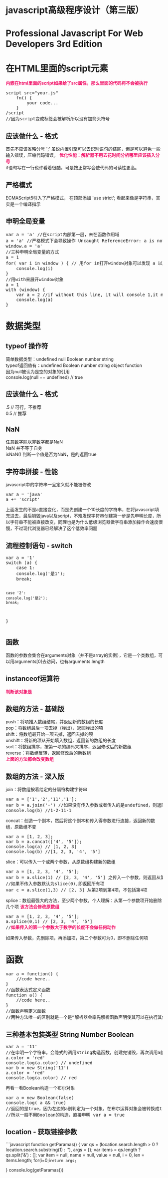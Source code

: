 <style type="text/css">
strong {
	 color: #f20b64;
}
</style>
<h1>javascript高级程序设计（第三版）</h1>
<h1>Professional Javascript For Web Developers 3rd Edition</h1>
<h1>在HTML里面的script元素</h1>
<p>
	<strong>内嵌在html里面的script如果给了src属性，那么里面的代码将不会被执行</strong>
<pre>
script src="your.js"
	fn() {
		your code...
	}
/script
//因为script变成标签会被解析所以没有加箭头符号
</pre>
</p>
<h2>应该做什么 - 格式</h2>
<p>
	首先不应该省略分号 ';' 虽说内置引擎可以去识别语句的结尾，但是可以避免一些输入错误，压缩代码错误。
	<strong>优化性能：解析器不用去花时间分析哪里应该插入分号</strong><br>
	if语句写在一行也许看着很酷，可是按正常写会使代码的可读性更高。
</p>
<h2>严格模式</h2>
<p>
	ECMAScript5引入了严格模式， 在顶部添加 'use strict'; 看起来像是字符串，其实是一个编译指示
</p>
<h2>申明全局变量</h2>
<pre>
var a = 'a' //在script内部第一层，未在函数作用域
a = 'a' //严格模式下会导致操作 Uncaught ReferenceError: a is not defined
window.a = 'a'
//三种申明全局变量的方式
a = 1
for( var i in window ) { // 用for in打开window对象可以发现 a 以及 i。如果变成let申明就不能获取到i，也就是一个申明全局变量以及作用域的问题
	console.log(i)
}
//用with来展开window对象
a = 1
with (window) {
	var a = 2 //if without this line, it will console 1,it means a is a property in object:window
	console.log(a)
}
</pre>
<h1>数据类型</h1>
<h2>typeof 操作符</h2>
<p>
	简单数据类型：undefined null Boolean number string <br>
	typeof返回值有：undefined Boolean number string object function <br>
	因为null被认为是空的对象的引用 <br>
	console.log(null == undefined) // true
</p>
<h2>应该做什么 - 格式</h2>
<p>
	.5 // 可行，不推荐 <br>
	0.5 // 推荐
</p>
<h2>NaN</h2>
<p>
	任意数字除以非数字都是NaN <br>
	NaN 并不等于自身 <br>
	isNaN() 判断一个值是否为NaN，是的返回true
</p>
<h2>字符串拼接 - 性能</h2>
<p>
	javascript中的字符串一旦定义就不能被修改 <br>
<pre>
var a = 'java'
a += 'script'
</pre>
上面发生的不是a直接变化，而是先创建一个10长度的字符串，在将javascript填充进去，最后销毁java以及script，不难发现字符串创建第一步是先申明长度，所以字符串不能被直接改变，同理也是为什么低级浏览器做字符串添加操作会速度很慢，不过现代浏览器已经解决了这个低效率问题
</p>
<h2>流程控制语句 - switch</h2>
<pre>
var a = '1'
switch (a) {
	case 1:
	console.log('是1');
	break;

	case '2':
	console.log('是2');
	break;
}
</pre>
<h2>函数</h2>
<p>
	函数的参数会集合在arguments对象（并不是array的实例），它是一个类数组，可以用arguments[0]去访问，也有arguments.length	
</p>
<h2>instanceof运算符</h2>
<p>
	<strong>判断该对象是</strong>
</p>
<h2>数组的方法 - 基础版</h2>
<p>
	push：将项推入数组结尾，并返回新的数组的长度 <br>
	pop：将数组最后一项去掉（弹出），返回弹出的项 <br>
	shift：将数组最开始一项去掉，返回去掉的项 <br>
	unshift：将新的项从开始填入数组，返回新的数组的长度 <br>
	sort：将数组排序，按第一项的编码来排序，返回修改后的新数组 <br>
	reverse：将数组反转，返回修改后的新数组 <br>
	<strong>上面的方法都会改变数组</strong> <br>
</p>
<h2>数组的方法 - 深入版</h2>
<p>
	join：将数组按着给定的分隔符构建字符串
<pre>
var a = ['1','2','11','1'];
var b = a.join('-') //如果没有传入参数或者传入的是undefined，则返回1,2,11,1 以逗号作为分隔符，类似toString()
console.log(b) //1-2-11-1	
</pre>
	concat：创造一个副本，然后将这个副本和传入得参数进行连接，返回新的数组，原数组不变
<pre>
var a = [1, 2, 3];
var b = a.concat(['4', '5']);
console.log(a) // [1, 2, 3]
console.log(b) //[1, 2, 3, '4', '5']
</pre>
	slice：可以传入一个或两个参数，从原数组构建新的数组
<pre>
var a = [1, 2, 3, '4', '5'];
var b = a.slice(1) // [2, 3, '4', '5'] 之传入一个参数，则返回从第几项到最后一项
//如果不传入参数默认为slice(0),即返回所有项
var c = a.slice(1,3) // [2, 3] 从第2项到第4项，不包括第4项
</pre>
	splice：数组最强大的方法，至少两个参数，个人理解：从第一个参数项开始删除几个项 <strong>该方法会修改原数组</strong> <br>
<pre>
var a = [1, 2, 3, '4', '5'];
a.splice(0,1) // [2, 3, '4', '5'] 
//<strong>如果传入的第一个参数大于数字的长度不会做任何动作</strong>
</pre>
	如果传入参数，先删除项，再添加项，第二个参数可为0，即不删除任何项
</p>
<h1>函数</h1>
<pre>
var a = function() {
	//code here..
}
//函数表达式定义函数
function a() {
	//code here..
}
//函数声明定义函数
//两种方法唯一的区别就是一个是“解析器会率先解析函数声明使其可以在执行其他表达式可以调用”
</pre>  
<h2>三种基本包装类型 String Number Boolean</h2>                                          
<p>
<pre>
var a = '11'
//在申明一个字符串，会隐式的调用String构造函数，创建完销毁，再次调用a就不会是一个对象，而是一个字符串
a.color = 'red'
console.log(a.color) // undefined
var b = new String('11')
a.color = 'red'
console.log(a.color) // red
</pre>
	再看一看Boolean构造一个布尔对象
<pre>
var a = new Boolean(false) 
console.log( a && true)
//返回的是true，因为左边的a别判定为一个对象，在布尔运算对象会被转换成true
//所以一般不用Boolean的构造，直接申明 var a = true
</pre>
</p>
<h2>location - 获取链接参数</h2>
```javascript
function getParamas() {
	var qs = (location.search.length > 0 ? location.search.substring(1) : ''),
		args = {};
	var items = qs.length ? qs.split('&') : [];
	var item = null,
		name = null,
		value = null,
		i = 0,
		len = items.length;
	for(i=0;i<len;i++) {
		item = items[i].split('=');
		name = decodeURIComponent(item[0]);
		value = decodeURIComponent(item[1]);
		if(name.length) {
			args[name] = value;
		}
	}

	return args;
}
console.log(getParamas())
```
